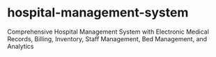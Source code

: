 # hospital-management-system
Comprehensive Hospital Management System with Electronic Medical Records, Billing, Inventory, Staff Management, Bed Management, and Analytics

